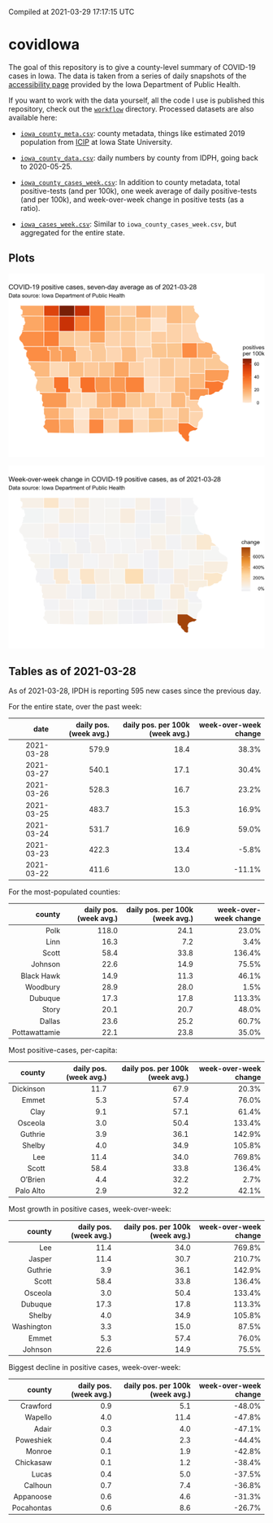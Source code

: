 Compiled at 2021-03-29 17:17:15 UTC

<!-- README.md is generated from README.Rmd. Please edit that file -->

# covidIowa

<!-- badges: start -->

<!-- badges: end -->

The goal of this repository is to give a county-level summary of
COVID-19 cases in Iowa. The data is taken from a series of daily
snapshots of the [accessibility
page](https://coronavirus.iowa.gov/pages/access) provided by the Iowa
Department of Public Health.

If you want to work with the data yourself, all the code I use is
published this repository, check out the [`workflow`](workflow)
directory. Processed datasets are also available here:

  - [`iowa_county_meta.csv`](https://raw.githubusercontent.com/ijlyttle/covidIowa/master/workflow/data/99-publish/iowa_county_meta.csv):
    county metadata, things like estimated 2019 population from
    [ICIP](https://www.icip.iastate.edu/tables/population/counties-estimates)
    at Iowa State University.

  - [`iowa_county_data.csv`](https://raw.githubusercontent.com/ijlyttle/covidIowa/master/workflow/data/99-publish/iowa_county_data.csv):
    daily numbers by county from IDPH, going back to 2020-05-25.

  - [`iowa_county_cases_week.csv`](https://raw.githubusercontent.com/ijlyttle/covidIowa/master/workflow/data/99-publish/iowa_county_data.csv):
    In addition to county metadata, total positive-tests (and per 100k),
    one week average of daily positive-tests (and per 100k), and
    week-over-week change in positive tests (as a ratio).

  - [`iowa_cases_week.csv`](https://raw.githubusercontent.com/ijlyttle/covidIowa/master/workflow/data/99-publish/iowa_cases_week.csv):
    Similar to `iowa_county_cases_week.csv`, but aggregated for the
    entire state.

## Plots

![](workflow/data/99-publish/iowa_cases.png)

![](workflow/data/99-publish/iowa_change.png)

## Tables as of 2021-03-28

As of 2021-03-28, IPDH is reporting 595 new cases since the previous
day.

For the entire state, over the past week:

|       date | daily pos. (week avg.) | daily pos. per 100k (week avg.) | week-over-week change |
| ---------: | ---------------------: | ------------------------------: | --------------------: |
| 2021-03-28 |                  579.9 |                            18.4 |                 38.3% |
| 2021-03-27 |                  540.1 |                            17.1 |                 30.4% |
| 2021-03-26 |                  528.3 |                            16.7 |                 23.2% |
| 2021-03-25 |                  483.7 |                            15.3 |                 16.9% |
| 2021-03-24 |                  531.7 |                            16.9 |                 59.0% |
| 2021-03-23 |                  422.3 |                            13.4 |                \-5.8% |
| 2021-03-22 |                  411.6 |                            13.0 |               \-11.1% |

For the most-populated counties:

|        county | daily pos. (week avg.) | daily pos. per 100k (week avg.) | week-over-week change |
| ------------: | ---------------------: | ------------------------------: | --------------------: |
|          Polk |                  118.0 |                            24.1 |                 23.0% |
|          Linn |                   16.3 |                             7.2 |                  3.4% |
|         Scott |                   58.4 |                            33.8 |                136.4% |
|       Johnson |                   22.6 |                            14.9 |                 75.5% |
|    Black Hawk |                   14.9 |                            11.3 |                 46.1% |
|      Woodbury |                   28.9 |                            28.0 |                  1.5% |
|       Dubuque |                   17.3 |                            17.8 |                113.3% |
|         Story |                   20.1 |                            20.7 |                 48.0% |
|        Dallas |                   23.6 |                            25.2 |                 60.7% |
| Pottawattamie |                   22.1 |                            23.8 |                 35.0% |

Most positive-cases, per-capita:

|    county | daily pos. (week avg.) | daily pos. per 100k (week avg.) | week-over-week change |
| --------: | ---------------------: | ------------------------------: | --------------------: |
| Dickinson |                   11.7 |                            67.9 |                 20.3% |
|     Emmet |                    5.3 |                            57.4 |                 76.0% |
|      Clay |                    9.1 |                            57.1 |                 61.4% |
|   Osceola |                    3.0 |                            50.4 |                133.4% |
|   Guthrie |                    3.9 |                            36.1 |                142.9% |
|    Shelby |                    4.0 |                            34.9 |                105.8% |
|       Lee |                   11.4 |                            34.0 |                769.8% |
|     Scott |                   58.4 |                            33.8 |                136.4% |
|   O’Brien |                    4.4 |                            32.2 |                  2.7% |
| Palo Alto |                    2.9 |                            32.2 |                 42.1% |

Most growth in positive cases, week-over-week:

|     county | daily pos. (week avg.) | daily pos. per 100k (week avg.) | week-over-week change |
| ---------: | ---------------------: | ------------------------------: | --------------------: |
|        Lee |                   11.4 |                            34.0 |                769.8% |
|     Jasper |                   11.4 |                            30.7 |                210.7% |
|    Guthrie |                    3.9 |                            36.1 |                142.9% |
|      Scott |                   58.4 |                            33.8 |                136.4% |
|    Osceola |                    3.0 |                            50.4 |                133.4% |
|    Dubuque |                   17.3 |                            17.8 |                113.3% |
|     Shelby |                    4.0 |                            34.9 |                105.8% |
| Washington |                    3.3 |                            15.0 |                 87.5% |
|      Emmet |                    5.3 |                            57.4 |                 76.0% |
|    Johnson |                   22.6 |                            14.9 |                 75.5% |

Biggest decline in positive cases, week-over-week:

|     county | daily pos. (week avg.) | daily pos. per 100k (week avg.) | week-over-week change |
| ---------: | ---------------------: | ------------------------------: | --------------------: |
|   Crawford |                    0.9 |                             5.1 |               \-48.0% |
|    Wapello |                    4.0 |                            11.4 |               \-47.8% |
|      Adair |                    0.3 |                             4.0 |               \-47.1% |
|  Poweshiek |                    0.4 |                             2.3 |               \-44.4% |
|     Monroe |                    0.1 |                             1.9 |               \-42.8% |
|  Chickasaw |                    0.1 |                             1.2 |               \-38.4% |
|      Lucas |                    0.4 |                             5.0 |               \-37.5% |
|    Calhoun |                    0.7 |                             7.4 |               \-36.8% |
|  Appanoose |                    0.6 |                             4.6 |               \-31.3% |
| Pocahontas |                    0.6 |                             8.6 |               \-26.7% |

